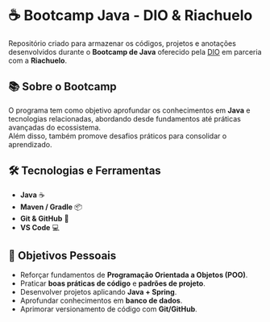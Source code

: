 
# ☕ Bootcamp Java - DIO & Riachuelo

Repositório criado para armazenar os códigos, projetos e anotações desenvolvidos durante o **Bootcamp de Java** oferecido pela [DIO](https://www.dio.me) em parceria com a **Riachuelo**.  


## 📚 Sobre o Bootcamp

O programa tem como objetivo aprofundar os conhecimentos em **Java** e tecnologias relacionadas, abordando desde fundamentos até práticas avançadas do ecossistema.  
Além disso, também promove desafios práticos para consolidar o aprendizado.  


## 🛠️ Tecnologias e Ferramentas

- **Java** ☕  
- **Maven / Gradle** 📦  
- **Git & GitHub** 🔧  
- **VS Code** 💻  


## 🎯 Objetivos Pessoais

- Reforçar fundamentos de **Programação Orientada a Objetos (POO)**.  
- Praticar **boas práticas de código** e **padrões de projeto**.  
- Desenvolver projetos aplicando **Java + Spring**.  
- Aprofundar conhecimentos em **banco de dados**.  
- Aprimorar versionamento de código com **Git/GitHub**.  


